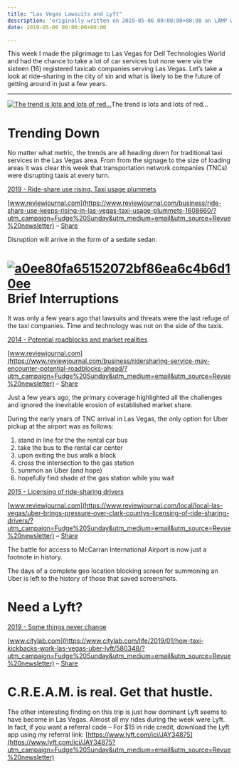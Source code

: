```yaml
---
title: "Las Vegas Lawsuits and Lyft"
description: 'originally written on 2019-05-06 00:00:00+00:00 on LAMP with vi, WordPress, Jekyll, Gatsby Cloud, Netlify, Revue, Substack, or Buttondown'
date: 2019-05-06 00:00:00+00:00

---
```


This week I made the pilgrimage to Las Vegas for Dell Technologies World and had the chance to take a lot of car services but none were via the sixteen (16) registered taxicab companies serving Las Vegas. Let’s take a look at ride-sharing in the city of sin and what is likely to be the future of getting around in just a few years.



---

[![The trend is lots and lots of red...](https://substack.com/static/41a5e0d2930b972acc2098df6b4c929b/0a47e/3c469b31d0487f58a362b22b7a363cd4.png "The trend is lots and lots of red...")](https://substackcdn.com/image/fetch/f_auto,q_auto:good,fl_progressive:steep/https%3A%2F%2Fsubstack.com%2Fstatic%2F41a5e0d2930b972acc2098df6b4c929b%2F0a47e%2F3c469b31d0487f58a362b22b7a363cd4.png)The trend is lots and lots of red…

Trending Down
=============

No matter what metric, the trends are all heading down for traditional taxi services in the Las Vegas area. From from the signage to the size of loading areas it was clear this week that transportation network companies (TNCs) were disrupting taxis at every turn.

[2019 - Ride-share use rising. Taxi usage plummets](https://www.reviewjournal.com/business/ride-share-use-keeps-rising-in-las-vegas-taxi-usage-plummets-1608660/?utm_campaign=Fudge%20Sunday&utm_medium=email&utm_source=Revue%20newsletter)

[www.reviewjournal.com](https://www.reviewjournal.com/business/ride-share-use-keeps-rising-in-las-vegas-taxi-usage-plummets-1608660/?utm_campaign=Fudge%20Sunday&utm_medium=email&utm_source=Revue%20newsletter) – [Share](http://rev.vu/kd4nED?utm_campaign=Issue&utm_content=share&utm_medium=email&utm_source=Fudge+Sunday)

Disruption will arrive in the form of a sedate sedan.

[![a0ee80fa65152072bf86ea6c4b6d10ee](https://substack.com/static/75a2f14e86ebdcc2d547219858236726/0a47e/a0ee80fa65152072bf86ea6c4b6d10ee.png "a0ee80fa65152072bf86ea6c4b6d10ee")](https://substackcdn.com/image/fetch/f_auto,q_auto:good,fl_progressive:steep/https%3A%2F%2Fsubstack.com%2Fstatic%2F75a2f14e86ebdcc2d547219858236726%2F0a47e%2Fa0ee80fa65152072bf86ea6c4b6d10ee.png)Brief Interruptions
===================

It was only a few years ago that lawsuits and threats were the last refuge of the taxi companies. Time and technology was not on the side of the taxis.

[2014 - Potential roadblocks and market realities](https://www.reviewjournal.com/business/ridersharing-service-may-encounter-potential-roadblocks-ahead/?utm_campaign=Fudge%20Sunday&utm_medium=email&utm_source=Revue%20newsletter)

[www.reviewjournal.com](https://www.reviewjournal.com/business/ridersharing-service-may-encounter-potential-roadblocks-ahead/?utm_campaign=Fudge%20Sunday&utm_medium=email&utm_source=Revue%20newsletter) – [Share](http://rev.vu/564Oeq?utm_campaign=Issue&utm_content=share&utm_medium=email&utm_source=Fudge+Sunday)

Just a few years ago, the primary coverage highlighted all the challenges and ignored the inevitable erosion of established market share.

During the early years of TNC arrival in Las Vegas, the only option for Uber pickup at the airport was as follows:

1. stand in line for the the rental car bus
2. take the bus to the rental car center
3. upon exiting the bus walk a block
4. cross the intersection to the gas station
5. summon an Uber (and hope)
6. hopefully find shade at the gas station while you wait

[2015 - Licensing of ride-sharing drivers](https://www.reviewjournal.com/local/local-las-vegas/uber-brings-pressure-over-clark-countys-licensing-of-ride-sharing-drivers/?utm_campaign=Fudge%20Sunday&utm_medium=email&utm_source=Revue%20newsletter)

[www.reviewjournal.com](https://www.reviewjournal.com/local/local-las-vegas/uber-brings-pressure-over-clark-countys-licensing-of-ride-sharing-drivers/?utm_campaign=Fudge%20Sunday&utm_medium=email&utm_source=Revue%20newsletter) – [Share](http://rev.vu/WR9Qm1?utm_campaign=Issue&utm_content=share&utm_medium=email&utm_source=Fudge+Sunday)

The battle for access to McCarran International Airport is now just a footnote in history.

The days of a complete geo location blocking screen for summoning an Uber is left to the history of those that saved screenshots.

Need a Lyft?
============

[2019 - Some things never change](https://www.citylab.com/life/2019/01/how-taxi-kickbacks-work-las-vegas-uber-lyft/580348/?utm_campaign=Fudge%20Sunday&utm_medium=email&utm_source=Revue%20newsletter)

[www.citylab.com](https://www.citylab.com/life/2019/01/how-taxi-kickbacks-work-las-vegas-uber-lyft/580348/?utm_campaign=Fudge%20Sunday&utm_medium=email&utm_source=Revue%20newsletter) – [Share](http://rev.vu/naME7Z?utm_campaign=Issue&utm_content=share&utm_medium=email&utm_source=Fudge+Sunday)

C.R.E.A.M. is real. Get that hustle.
====================================

The other interesting finding on this trip is just how dominant Lyft seems to have become in Las Vegas. Almost all my rides during the week were Lyft. In fact, if you want a referral code – For $15 in ride credit, download the Lyft app using my referral link: [https://www.lyft.com/ici/JAY34875](https://www.lyft.com/ici/JAY34875?utm_campaign=Fudge%20Sunday&utm_medium=email&utm_source=Revue%20newsletter)

